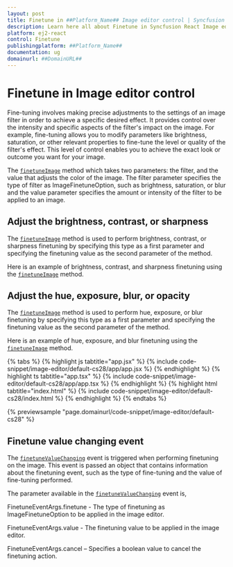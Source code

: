 ```yaml
---
layout: post
title: Finetune in ##Platform_Name## Image editor control | Syncfusion
description: Learn here all about Finetune in Syncfusion React Image editor component of Syncfusion Essential JS 2 and more.
platform: ej2-react
control: Finetune 
publishingplatform: ##Platform_Name##
documentation: ug
domainurl: ##DomainURL##
---
```


# Finetune in Image editor control

Fine-tuning involves making precise adjustments to the settings of an image filter in order to achieve a specific desired effect. It provides control over the intensity and specific aspects of the filter's impact on the image. For example, fine-tuning allows you to modify parameters like brightness, saturation, or other relevant properties to fine-tune the level or quality of the filter's effect. This level of control enables you to achieve the exact look or outcome you want for your image. 

The [`finetuneImage`](https://ej2.syncfusion.com/react/documentation/api/image-editor/#finetuneImage) method which takes two parameters: the filter, and the value that adjusts the color of the image. The filter parameter specifies the type of filter as ImageFinetuneOption, such as brightness, saturation, or blur and the value parameter specifies the amount or intensity of the filter to be applied to an image. 

## Adjust the brightness, contrast, or sharpness 

The [`finetuneImage`](https://ej2.syncfusion.com/react/documentation/api/image-editor/#finetuneImage) method is used to perform brightness, contrast, or sharpness finetuning by specifying this type as a first parameter and specifying the finetuning value as the second parameter of the method. 

Here is an example of brightness, contrast, and sharpness finetuning using the [`finetuneImage`](https://ej2.syncfusion.com/react/documentation/api/image-editor/#finetuneImage) method. 

## Adjust the hue, exposure, blur, or opacity 

The [`finetuneImage`](https://ej2.syncfusion.com/react/documentation/api/image-editor/#finetuneImage) method is used to perform hue, exposure, or blur finetuning by specifying this type as a first parameter and specifying the finetuning value as the second parameter of the method. 

Here is an example of hue, exposure, and blur finetuning using the [`finetuneImage`](https://ej2.syncfusion.com/react/documentation/api/image-editor/#finetuneImage) method. 

{% tabs %}
{% highlight js tabtitle="app.jsx" %}
{% include code-snippet/image-editor/default-cs28/app/app.jsx %}
{% endhighlight %}
{% highlight ts tabtitle="app.tsx" %}
{% include code-snippet/image-editor/default-cs28/app/app.tsx %}
{% endhighlight %}
{% highlight html tabtitle="index.html" %}
{% include code-snippet/image-editor/default-cs28/index.html %}
{% endhighlight %}
{% endtabs %}
        
{% previewsample "page.domainurl/code-snippet/image-editor/default-cs28" %}

## Finetune value changing event 

The [`finetuneValueChanging`](https://ej2.syncfusion.com/documentation/api/image-editor#finetunevaluechanging) event is triggered when performing finetuning on the image. This event is passed an object that contains information about the finetuning event, such as the type of fine-tuning and the value of fine-tuning performed. 

The parameter available in the [`finetuneValueChanging`](https://ej2.syncfusion.com/documentation/api/image-editor#finetunevaluechanging) event is, 

FinetuneEventArgs.finetune - The type of finetuning as ImageFinetuneOption to be applied in the image editor. 

FinetuneEventArgs.value - The finetuning value to be applied in the image editor. 

FinetuneEventArgs.cancel – Specifies a boolean value to cancel the finetuning action. 